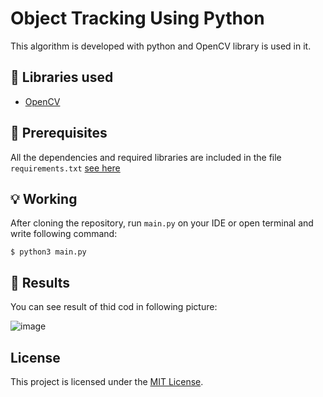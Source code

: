 # Object Tracking Using Python

This algorithm is developed with python and OpenCV library is used in it.

## :hammer: Libraries used 

- [OpenCV](https://opencv.org/)

## :key: Prerequisites
All the dependencies and required libraries are included in the file <code>requirements.txt</code> [see here](https://github.com/rezaAdinepour/Persian-Handwritten-Digit-Recognition/blob/main/requirements.txt)

## :bulb: Working
After cloning the repository, run <code>main.py</code> on your IDE or open terminal and write following command:
```
$ python3 main.py
```

## :floppy_disk: Results
You can see result of thid cod in following picture:

![image](Result/Figure_1.png)

## License
This project is licensed under the [MIT License]().

